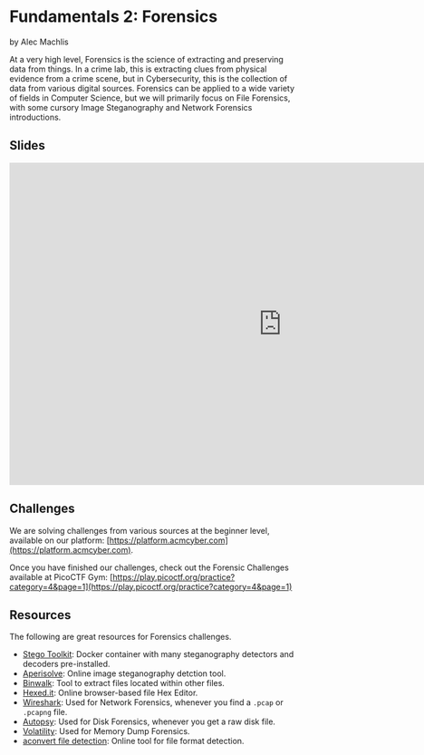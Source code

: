 # Fundamentals 2: Forensics
by Alec Machlis

At a very high level, Forensics is the science of extracting and preserving data from things. In a crime lab, this is extracting clues from physical evidence from a crime scene, but in Cybersecurity, this is the collection of data from various digital sources. Forensics can be applied to a wide variety of fields in Computer Science, but we will primarily focus on File Forensics, with some cursory Image Steganography and Network Forensics introductions.

## Slides
<iframe src="https://docs.google.com/presentation/d/e/2PACX-1vSTeNMOT7kq1DVicYYWdBYH90mVk6u_OboYqomFe7QaB5OF9qaY5E_91QheYePwXoRXq8Bw5bzHAbdv/embed?start=false&loop=false&delayms=3000" frameborder="0" width="960" height="569" allowfullscreen="true" mozallowfullscreen="true" webkitallowfullscreen="true"></iframe>

## Challenges
We are solving challenges from various sources at the beginner level, available on our platform: [https://platform.acmcyber.com](https://platform.acmcyber.com).

Once you have finished our challenges, check out the Forensic Challenges available at PicoCTF Gym: [https://play.picoctf.org/practice?category=4&page=1](https://play.picoctf.org/practice?category=4&page=1)

## Resources
The following are great resources for Forensics challenges.
- [Stego Toolkit](https://github.com/DominicBreuker/stego-toolkit): Docker container with many steganography detectors and decoders pre-installed.
- [Aperisolve](https://www.aperisolve.com/): Online image steganography detction tool.
- [Binwalk](https://github.com/ReFirmLabs/binwalk): Tool to extract files located within other files.
- [Hexed.it](https://hexed.it/): Online browser-based file Hex Editor.
- [Wireshark](https://www.wireshark.org/): Used for Network Forensics, whenever you find a `.pcap` or `.pcapng` file.
- [Autopsy](https://www.autopsy.com/): Used for Disk Forensics, whenever you get a raw disk file.
- [Volatility](https://volatilityfoundation.org/the-volatility-framework/): Used for Memory Dump Forensics.
- [aconvert file detection](https://www.aconvert.com/analyze.html): Online tool for file format detection.
